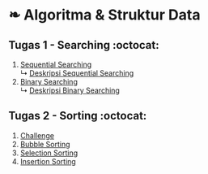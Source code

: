 # ❧ Algoritma & Struktur Data
## Tugas 1 - Searching :octocat:
1. <a href="Searching/Sequential Searching.c"> Sequential Searching </a><br>
↳ <a href="Searching/Deskripsi Binary Searching"> Deskripsi Sequential Searching </a><br>
2. <a href="Searching/Binary searching.c"> Binary Searching </a><br>
↳ <a href="Searching/Deskripsi Sequential Searching"> Deskripsi Binary Searching </a><br>
## Tugas 2 - Sorting :octocat:<br>
1. <a href="Sorting/Challenge.c"> Challenge </a><br>
2. <a href="https://github.com/kireikireina/Tugas-ASD/blob/641cbc84fbee527857e6773e542bdf319e357b26/Sorting/Bubble%20Sorting/README.md"> Bubble Sorting </a><br>
3. <a href="https://github.com/kireikireina/Tugas-ASD/blob/37836c06b81bee0d716b54a466e4df3fa05d21b5/Sorting/Selection%20Sorting/README.md"> Selection Sorting </a><br>
4. <a href="https://github.com/kireikireina/Tugas-ASD/blob/d030f5bd4f99e8b9da1f0f13aa92c4b08ae29ea3/Sorting/Insertion%20Sorting/README.md"> Insertion Sorting </a><br>


